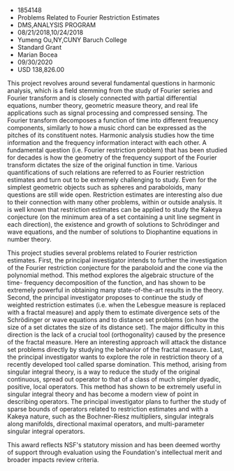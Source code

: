 
* 1854148
* Problems Related to Fourier Restriction Estimates
* DMS,ANALYSIS PROGRAM
* 08/21/2018,10/24/2018
* Yumeng Ou,NY,CUNY Baruch College
* Standard Grant
* Marian Bocea
* 09/30/2020
* USD 138,826.00

This project revolves around several fundamental questions in harmonic analysis,
which is a field stemming from the study of Fourier series and Fourier transform
and is closely connected with partial differential equations, number theory,
geometric measure theory, and real life applications such as signal processing
and compressed sensing. The Fourier transform decomposes a function of time into
different frequency components, similarly to how a music chord can be expressed
as the pitches of its constituent notes. Harmonic analysis studies how the time
information and the frequency information interact with each other. A
fundamental question (i.e. Fourier restriction problem) that has been studied
for decades is how the geometry of the frequency support of the Fourier
transform dictates the size of the original function in time. Various
quantifications of such relations are referred to as Fourier restriction
estimates and turn out to be extremely challenging to study. Even for the
simplest geometric objects such as spheres and paraboloids, many questions are
still wide open. Restriction estimates are interesting also due to their
connection with many other problems, within or outside analysis. It is well
known that restriction estimates can be applied to study the Kakeya conjecture
(on the minimum area of a set containing a unit line segment in each direction),
the existence and growth of solutions to Schrödinger and wave equations, and the
number of solutions to Diophantine equations in number theory.

This project studies several problems related to Fourier restriction estimates.
First, the principal investigator intends to further the investigation of the
Fourier restriction conjecture for the paraboloid and the cone via the
polynomial method. This method explores the algebraic structure of the time-
frequency decomposition of the function, and has shown to be extremely powerful
in obtaining many state-of-the-art results in the theory. Second, the principal
investigator proposes to continue the study of weighted restriction estimates
(i.e. when the Lebesgue measure is replaced with a fractal measure) and apply
them to estimate divergence sets of the Schrödinger or wave equations and to
distance set problems (on how the size of a set dictates the size of its
distance set). The major difficulty in this direction is the lack of a crucial
tool (orthogonality) caused by the presence of the fractal measure. Here an
interesting approach will attack the distance set problems directly by studying
the behavior of the fractal measure. Last, the principal investigator wants to
explore the role in restriction theory of a recently developed tool called
sparse domination. This method, arising from singular integral theory, is a way
to reduce the study of the original continuous, spread out operator to that of a
class of much simpler dyadic, positive, local operators. This method has shown
to be extremely useful in singular integral theory and has become a modern view
of point in describing operators. The principal investigator plans to further
the study of sparse bounds of operators related to restriction estimates and
with a Kakeya nature, such as the Bochner-Riesz multipliers, singular integrals
along manifolds, directional maximal operators, and multi-parameter singular
integral operators.

This award reflects NSF's statutory mission and has been deemed worthy of
support through evaluation using the Foundation's intellectual merit and broader
impacts review criteria.
